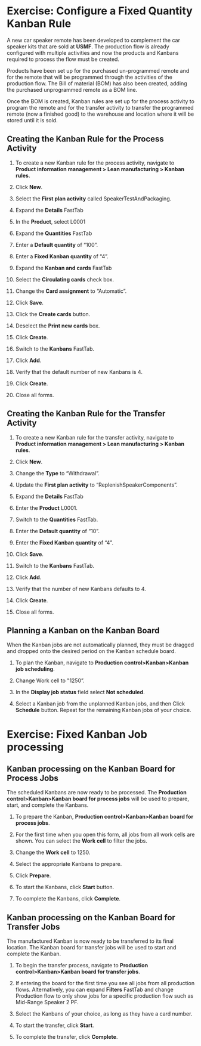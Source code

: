 Exercise: Configure a Fixed Quantity Kanban Rule
================================================

A new car speaker remote has been developed to complement the car speaker kits
that are sold at **USMF**. The production flow is already configured with
multiple activities and now the products and Kanbans required to process the
flow must be created.

Products have been set up for the purchased un-programmed remote and for the
remote that will be programmed through the activities of the production flow.
The Bill of material (BOM) has also been created, adding the purchased
unprogrammed remote as a BOM line.

Once the BOM is created, Kanban rules are set up for the process activity to
program the remote and for the transfer activity to transfer the programmed
remote (now a finished good) to the warehouse and location where it will be
stored until it is sold.

Creating the Kanban Rule for the Process Activity
-------------------------------------------------

1.  To create a new Kanban rule for the process activity, navigate to **Product
    information management \> Lean manufacturing \> Kanban rules**.

2.  Click **New**.

3.  Select the **First plan activity** called SpeakerTestAndPackaging.

4.  Expand the **Details** FastTab

5.  In the **Product**, select L0001

6.  Expand the **Quantities** FastTab

7.  Enter a **Default quantity** of “100”.

8.  Enter a **Fixed Kanban quantity** of “4”.

9.  Expand the **Kanban and cards** FastTab

10. Select the **Circulating cards** check box.

11. Change the **Card assignment** to “Automatic”.

12. Click **Save**.

13. Click the **Create cards** button.

14. Deselect the **Print new cards** box.

15. Click **Create**.

16. Switch to the **Kanbans** FastTab.

17. Click **Add**.

18. Verify that the default number of new Kanbans is 4.

19. Click **Create**.

20. Close all forms.

Creating the Kanban Rule for the Transfer Activity
--------------------------------------------------

1.  To create a new Kanban rule for the transfer activity, navigate to **Product
    information management \> Lean manufacturing \> Kanban rules**.

2.  Click **New**.

3.  Change the **Type** to “Withdrawal”.

4.  Update the **First plan activity** to “ReplenishSpeakerComponents”.

5.  Expand the **Details** FastTab

6.  Enter the **Product** L0001.

7.  Switch to the **Quantities** FastTab.

8.  Enter the **Default quantity** of “10”.

9.  Enter the **Fixed Kanban quantity** of “4”.

10. Click **Save**.

11. Switch to the **Kanbans** FastTab.

12. Click **Add**.

13. Verify that the number of new Kanbans defaults to 4.

14. Click **Create**.

15. Close all forms.

Planning a Kanban on the Kanban Board
-------------------------------------

When the Kanban jobs are not automatically planned, they must be dragged and
dropped onto the desired period on the Kanban schedule board.

1.  To plan the Kanban, navigate to **Production control\>Kanban\>Kanban job
    scheduling**.

2.  Change Work cell to "1250”.

3.  In the **Display job status** field select **Not scheduled**.

4.  Select a Kanban job from the unplanned Kanban jobs, and then Click
    **Schedule** button. Repeat for the remaining Kanban jobs of your choice.

Exercise: Fixed Kanban Job processing
=====================================

Kanban processing on the Kanban Board for Process Jobs
------------------------------------------------------

The scheduled Kanbans are now ready to be processed. The **Production
control\>Kanban\>Kanban board for process jobs** will be used to prepare, start,
and complete the Kanbans.

1.  To prepare the Kanban, **Production control\>Kanban\>Kanban board for
    process jobs**.

2.  For the first time when you open this form, all jobs from all work cells are
    shown. You can select the **Work cell** to filter the jobs.

3.  Change the **Work cell** to 1250.

4.  Select the appropriate Kanbans to prepare.

5.  Click **Prepare**.

6.  To start the Kanbans, click **Start** button.

7.  To complete the Kanbans, click **Complete**.

Kanban processing on the Kanban Board for Transfer Jobs
-------------------------------------------------------

The manufactured Kanban is now ready to be transferred to its final location.
The Kanban board for transfer jobs will be used to start and complete the
Kanban.

1.  To begin the transfer process, navigate to **Production
    control\>Kanban\>Kanban board for transfer jobs**.

2.  If entering the board for the first time you see all jobs from all
    production flows. Alternatively, you can expand **Filters** FastTab and
    change Production flow to only show jobs for a specific production flow such
    as Mid-Range Speaker 2 PF.

3.  Select the Kanbans of your choice, as long as they have a card number.

4.  To start the transfer, click **Start**.

5.  To complete the transfer, click **Complete**.
